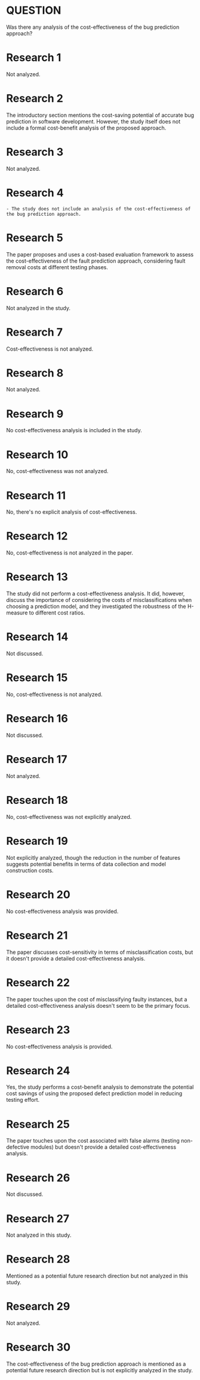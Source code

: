 # QUESTION
Was there any analysis of the cost-effectiveness of the bug prediction approach?

# Research 1

Not analyzed.

# Research 2

The introductory section mentions the cost-saving potential of accurate bug prediction in software development. However, the study itself does not include a formal cost-benefit analysis of the proposed approach.

# Research 3

Not analyzed.

# Research 4

    - The study does not include an analysis of the cost-effectiveness of the bug prediction approach.

# Research 5

The paper proposes and uses a cost-based evaluation framework to assess the cost-effectiveness of the fault prediction approach, considering fault removal costs at different testing phases.

# Research 6

Not analyzed in the study.

# Research 7

Cost-effectiveness is not analyzed.

# Research 8

Not analyzed.

# Research 9

No cost-effectiveness analysis is included in the study.

# Research 10

No, cost-effectiveness was not analyzed.

# Research 11

No, there's no explicit analysis of cost-effectiveness.

# Research 12

No, cost-effectiveness is not analyzed in the paper.

# Research 13

The study did not perform a cost-effectiveness analysis. It did, however, discuss the importance of considering the costs of misclassifications when choosing a prediction model, and they investigated the robustness of the H-measure to different cost ratios.

# Research 14

Not discussed.

# Research 15

No, cost-effectiveness is not analyzed.

# Research 16

Not discussed.

# Research 17

Not analyzed.

# Research 18

No, cost-effectiveness was not explicitly analyzed.

# Research 19

Not explicitly analyzed, though the reduction in the number of features suggests potential benefits in terms of data collection and model construction costs.

# Research 20

No cost-effectiveness analysis was provided.

# Research 21

The paper discusses cost-sensitivity in terms of misclassification costs, but it doesn't provide a detailed cost-effectiveness analysis.

# Research 22

The paper touches upon the cost of misclassifying faulty instances, but a detailed cost-effectiveness analysis doesn't seem to be the primary focus.

# Research 23

No cost-effectiveness analysis is provided.

# Research 24

Yes, the study performs a cost-benefit analysis to demonstrate the potential cost savings of using the proposed defect prediction model in reducing testing effort.

# Research 25

The paper touches upon the cost associated with false alarms (testing non-defective modules) but doesn't provide a detailed cost-effectiveness analysis.

# Research 26

Not discussed.

# Research 27

Not analyzed in this study.

# Research 28

Mentioned as a potential future research direction but not analyzed in this study.

# Research 29

Not analyzed.

# Research 30

The cost-effectiveness of the bug prediction approach is mentioned as a potential future research direction but is not explicitly analyzed in the study.

